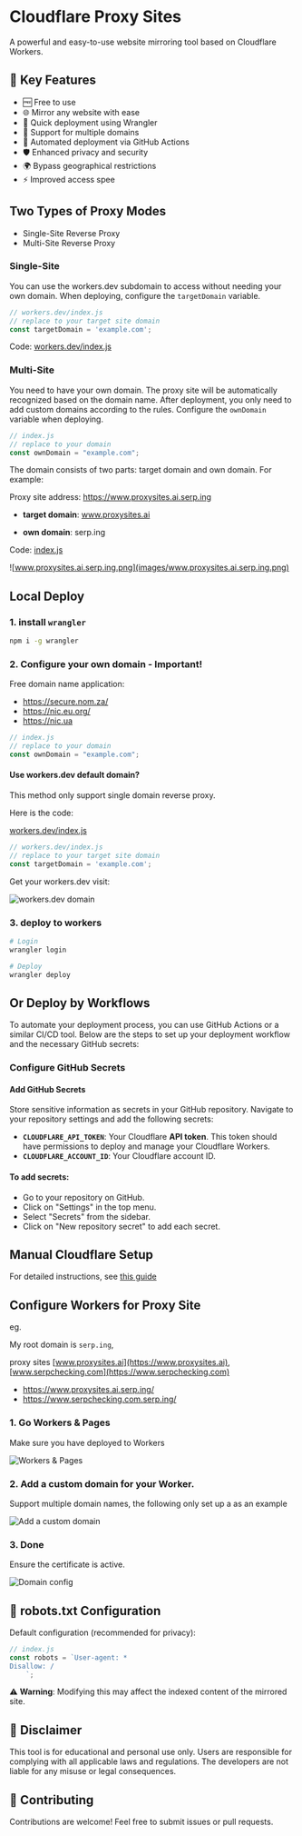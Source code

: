 # Cloudflare Proxy Sites

A powerful and easy-to-use website mirroring tool based on Cloudflare Workers.

## 🌟 Key Features

- 🆓 Free to use
- 🌐 Mirror any website with ease
- 🚀 Quick deployment using Wrangler
- 🔗 Support for multiple domains
- 🤖 Automated deployment via GitHub Actions
- 🛡️ Enhanced privacy and security
- 🌍 Bypass geographical restrictions
- ⚡ Improved access spee


## Two Types of Proxy Modes

- Single-Site Reverse Proxy
- Multi-Site Reverse Proxy


### Single-Site

You can use the workers.dev subdomain to access without needing your own domain. When deploying, configure the `targetDomain` variable.

```js
// workers.dev/index.js
// replace to your target site domain
const targetDomain = 'example.com';
```

Code: [workers.dev/index.js](workers.dev/index.js)

### Multi-Site

You need to have your own domain. The proxy site will be automatically recognized based on the domain name. After deployment, you only need to add custom domains according to the rules. Configure the `ownDomain` variable when deploying.

```js
// index.js
// replace to your domain
const ownDomain = "example.com";
```

The domain consists of two parts: target domain and own domain. For example:

Proxy site address: https://www.proxysites.ai.serp.ing

- **target domain**: www.proxysites.ai

- **own domain**: serp.ing

Code: [index.js](index.js)

![www.proxysites.ai.serp.ing.png](images/www.proxysites.ai.serp.ing.png)

## Local Deploy 

### 1. install `wrangler`

```sh
npm i -g wrangler
```

### 2. Configure your own domain - **Important!**

Free domain name application:

- https://secure.nom.za/
- https://nic.eu.org/ 
- https://nic.ua

```js
// index.js
// replace to your domain
const ownDomain = "example.com";
```

#### Use workers.dev default domain?

This method only support single domain reverse proxy.

Here is the code:

[workers.dev/index.js](workers.dev/index.js)

```js
// workers.dev/index.js
// replace to your target site domain
const targetDomain = 'example.com';
```

Get your workers.dev visit:

![workers.dev domain](images/workers-visit.png)

### 3. deploy to workers

```sh
# Login
wrangler login

# Deploy
wrangler deploy
```


## Or Deploy by Workflows

To automate your deployment process, you can use GitHub Actions or a similar CI/CD tool. Below are the steps to set up your deployment workflow and the necessary GitHub secrets:

### Configure GitHub Secrets

#### Add GitHub Secrets

Store sensitive information as secrets in your GitHub repository. Navigate to your repository settings and add the following secrets:

- **`CLOUDFLARE_API_TOKEN`**: Your Cloudflare **API token**. This token should have permissions to deploy and manage your Cloudflare Workers.
- **`CLOUDFLARE_ACCOUNT_ID`**: Your Cloudflare account ID.


#### To add secrets:

- Go to your repository on GitHub.
- Click on "Settings" in the top menu.
- Select "Secrets" from the sidebar.
- Click on "New repository secret" to add each secret.

## Manual Cloudflare Setup

For detailed instructions, see [this guide](workers.dev/README.md)

## Configure Workers for Proxy Site

eg. 

My root domain is `serp.ing`,

proxy sites [www.proxysites.ai](https://www.proxysites.ai), [www.serpchecking.com](https://www.serpchecking.com)

- <https://www.proxysites.ai.serp.ing/> 
- <https://www.serpchecking.com.serp.ing/>

### 1. Go Workers & Pages

Make sure you have deployed to Workers

![Workers & Pages](images/workers-pages.png)

### 2. Add a custom domain for your Worker.

Support multiple domain names, the following only set up a as an example

![Add a custom domain](images/triggers.png)


### 3. Done

Ensure the certificate is active.

![Domain config ](images/done.png)


## 🤖 robots.txt Configuration

Default configuration (recommended for privacy): 

```js
// index.js
const robots = `User-agent: *
Disallow: /
    `;
```

⚠️ **Warning**: Modifying this may affect the indexed content of the mirrored site.

## 📜 Disclaimer

This tool is for educational and personal use only. Users are responsible for complying with all applicable laws and regulations. The developers are not liable for any misuse or legal consequences.

## 🤝 Contributing

Contributions are welcome! Feel free to submit issues or pull requests.